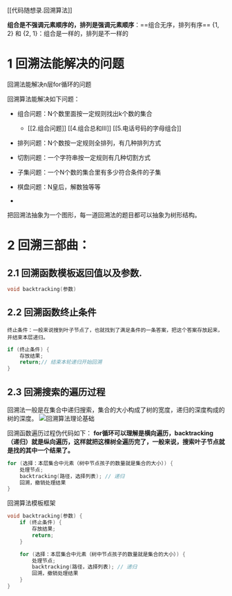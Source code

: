 [[代码随想录.回溯算法]]

**组合是不强调元素顺序的，排列是强调元素顺序**：==组合无序，排列有序==
{1, 2} 和 {2, 1}：组合是一样的，排列是不一样的

# 1 回溯法能解决的问题
回溯法能解决n层for循环的问题

回溯算法能解决如下问题：

-   组合问题：N个数里面按一定规则找出k个数的集合
	- [[2.组合问题]] [[4.组合总和III]] [[5.电话号码的字母组合]]

-   排列问题：N个数按一定规则全排列，有几种排列方式
-   切割问题：一个字符串按一定规则有几种切割方式
-   子集问题：一个N个数的集合里有多少符合条件的子集
-   棋盘问题：N皇后，解数独等等
- 
把回溯法抽象为一个图形，每一道回溯法的题目都可以抽象为树形结构。

# 2 回溯三部曲：
## 2.1 回溯函数模板返回值以及参数.
```cpp
void backtracking(参数)
```

## 2.2 回溯函数终止条件
	终止条件：一般来说搜到叶子节点了，也就找到了满足条件的一条答案，把这个答案存放起来，并结束本层递归。
```cpp
if (终止条件) {
    存放结果;
    return;// 结束本轮递归开始回溯
}
```

## 2.3 回溯搜索的遍历过程
回溯法一般是在集合中递归搜索，集合的大小构成了树的宽度，递归的深度构成的树的深度。
![回溯算法理论基础](https://img-blog.csdnimg.cn/20210130173631174.png)

回溯函数遍历过程伪代码如下：
	 **for循环可以理解是横向遍历，backtracking（递归）就是纵向遍历，这样就把这棵树全遍历完了，一般来说，搜索叶子节点就是找的其中一个结果了。**
```cpp
for (选择：本层集合中元素（树中节点孩子的数量就是集合的大小）) {
    处理节点;
    backtracking(路径，选择列表); // 递归
    回溯，撤销处理结果
}
```

回溯算法模板框架
```cpp
void backtracking(参数) {
    if (终止条件) {
        存放结果;
        return;
    }

    for (选择：本层集合中元素（树中节点孩子的数量就是集合的大小）) {
        处理节点;
        backtracking(路径，选择列表); // 递归
        回溯，撤销处理结果
    }
}
```